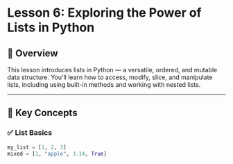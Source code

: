 # Lesson 6: Exploring the Power of Lists in Python

## 📌 Overview
This lesson introduces lists in Python — a versatile, ordered, and mutable data structure. You'll learn how to access, modify, slice, and manipulate lists, including using built-in methods and working with nested lists.

---

## 🧠 Key Concepts

### ✅ List Basics
```python
my_list = [1, 2, 3]
mixed = [1, "apple", 3.14, True]
